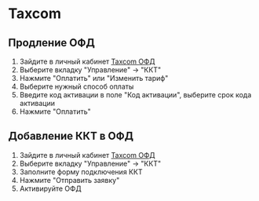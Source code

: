 # Taxcom

## Продление ОФД
1. Зайдите в личный кабинет [Taxcom ОФД](https://lk-ofd.taxcom.ru/)
2. Выберите вкладку "Управление" → "ККТ"
3. Нажмите "Оплатить" или "Изменить тариф"
4. Выберите нужный способ оплаты
5. Введите код активации в поле "Код активации", выберите срок кода активации
6. Нажмите "Оплатить"

## Добавление ККТ в ОФД
1. Зайдите в личный кабинет [Taxcom ОФД](https://lk-ofd.taxcom.ru/)
2. Выберите вкладку "Управление" → "ККТ"
3. Заполните форму подключения ККТ
4. Нажмите "Отправить заявку"
5. Активируйте ОФД 